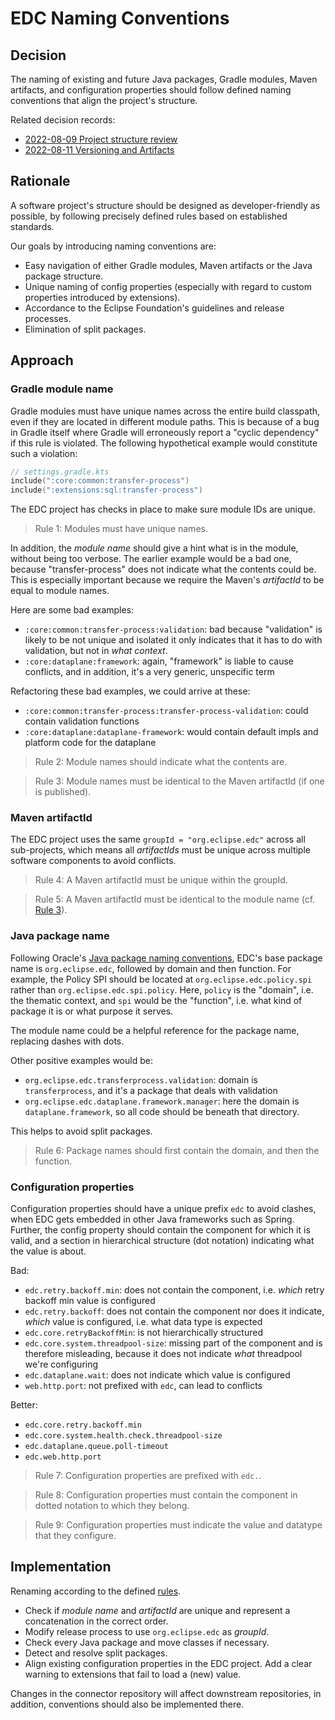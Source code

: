 # EDC Naming Conventions

## Decision

The naming of existing and future Java packages, Gradle modules, Maven artifacts, and configuration
properties should follow defined naming conventions that align the project's structure. 

Related decision records:
- [2022-08-09 Project structure review](../2022-08-09-project-structure-review/)
- [2022-08-11 Versioning and Artifacts](../2022-08-11-versioning_and_artifacts/)

## Rationale

A software project's structure should be designed as developer-friendly as possible, by following precisely
defined rules based on established standards.

Our goals by introducing naming conventions are:
- Easy navigation of either Gradle modules, Maven artifacts or the Java package structure.
- Unique naming of config properties (especially with regard to custom properties introduced by extensions).
- Accordance to the Eclipse Foundation's guidelines and release processes.
- Elimination of split packages.

## Approach

### Gradle module name

Gradle modules must have unique names across the entire build classpath, even if they are located in
different module paths. This is because of a bug in Gradle itself where Gradle will erroneously report
a "cyclic dependency" if this rule is violated. The following hypothetical example would constitute
such a violation:

```kotlin
// settings.gradle.kts
include(":core:common:transfer-process")
include(":extensions:sql:transfer-process")
```

The EDC project has checks in place to make sure module IDs are unique.

> Rule 1: Modules must have unique names.

In addition, the _module name_ should give a hint what is in the module, without being too verbose. The
earlier example would be a bad one, because "transfer-process" does not indicate what the contents could
be. This is especially important because we require the Maven's _artifactId_ to be equal to module names.

Here are some bad examples:
- `:core:common:transfer-process:validation`: bad because "validation" is likely to be not unique and isolated it only indicates that it has to do with validation, but not in _what context_.
- `:core:dataplane:framework`: again, "framework" is liable to cause conflicts, and in addition, it's a very generic, unspecific term

Refactoring these bad examples, we could arrive at these:
- `:core:common:transfer-process:transfer-process-validation`: could contain validation functions
- `:core:dataplane:dataplane-framework`: would contain default impls and platform code for the dataplane

> Rule 2: Module names should indicate what the contents are.

> Rule 3: Module names must be identical to the Maven artifactId (if one is published).

### Maven artifactId

The EDC project uses the same `groupId = "org.eclipse.edc"` across all sub-projects, which means all
_artifactIds_ must be unique across multiple software components to avoid conflicts.

> Rule 4: A Maven artifactId must be unique within the groupId.

> Rule 5: A Maven artifactId must be identical to the module name (cf. [Rule 3](#gradle-module-name)).

### Java package name

Following Oracle's [Java package naming conventions](https://docs.oracle.com/javase/tutorial/java/package/namingpkgs.html),
EDC's base package name is `org.eclipse.edc`, followed by domain and then function. For example, the
Policy SPI should be located at `org.eclipse.edc.policy.spi` rather than `org.eclipse.edc.spi.policy`.
Here, `policy` is the "domain", i.e. the thematic context, and `spi` would be the "function", i.e. what
kind of package it is or what purpose it serves.

The module name could be a helpful reference for the package name, replacing dashes with dots.

Other positive examples would be:
- `org.eclipse.edc.transferprocess.validation`: domain is `transferprocess`, and it's a package that deals with validation
- `org.eclipse.edc.dataplane.framework.manager`: here the domain is `dataplane.framework`, so all code should be beneath that directory.

This helps to avoid split packages.

> Rule 6: Package names should first contain the domain, and then the function.

### Configuration properties

Configuration properties should have a unique prefix `edc` to avoid clashes, when EDC gets embedded
in other Java frameworks such as Spring. Further, the config property should contain the component for
which it is valid, and a section in hierarchical structure (dot notation) indicating what the value is about.

Bad:
- `edc.retry.backoff.min`: does not contain the component, i.e. _which_ retry backoff min value is configured
- `edc.retry.backoff`: does not contain the component nor does it indicate, _which_ value is configured, i.e. what data type is expected
- `edc.core.retryBackoffMin`: is not hierarchically structured
- `edc.core.system.threadpool-size`: missing part of the component and is therefore misleading, because it does not indicate _what_ threadpool we're configuring
- `edc.dataplane.wait`: does not indicate which value is configured
- `web.http.port`: not prefixed with `edc`, can lead to conflicts

Better:
- `edc.core.retry.backoff.min`
- `edc.core.system.health.check.threadpool-size`
- `edc.dataplane.queue.poll-timeout`
- `edc.web.http.port`

> Rule 7: Configuration properties are prefixed with `edc.`.

> Rule 8: Configuration properties must contain the component in dotted notation to which they belong.

> Rule 9: Configuration properties must indicate the value and datatype that they configure.


## Implementation

Renaming according to the defined [rules](#approach).
- Check if _module name_ and _artifactId_ are unique and represent a concatenation in the correct order.
- Modify release process to use `org.eclipse.edc` as _groupId_.
- Check every Java package and move classes if necessary.
- Detect and resolve split packages.
- Align existing configuration properties in the EDC project. Add a clear warning to extensions that fail to load a (new) value.

Changes in the connector repository will affect downstream repositories, in addition, conventions should
also be implemented there.